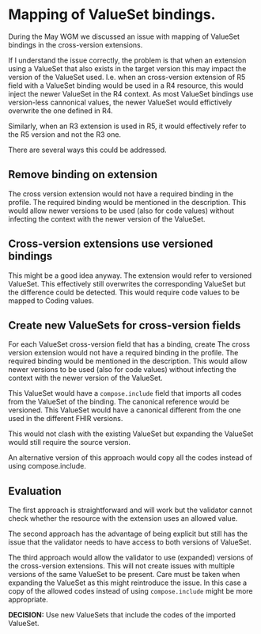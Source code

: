 # Mapping of ValueSet bindings.

During the May WGM we discussed an issue with mapping of ValueSet bindings in the cross-version extensions.

If I understand the issue correctly, the problem is that when an extension using a ValueSet that also exists in the target version this may impact the version of the ValueSet used. I.e. when an cross-version extension of R5 field with a ValueSet binding would be used in a R4 resource, this would inject the newer ValueSet in the R4 context. As most ValueSet bindings use version-less cannonical values, the newer ValueSet would effictively overwrite the one defined in R4.

Similarly, when an R3 extension is used in R5, it would effectively refer to the R5 version and not the R3 one.

There are several ways this could be addressed.

## Remove binding on extension

The cross version extension would not have a required binding in the profile. The required binding would be mentioned in the description. This would allow newer versions to be used (also for code values) without infecting the context with the newer version of the ValueSet.

## Cross-version extensions use versioned bindings

This might be a good idea anyway. The extension would refer to versioned ValueSet. This effectively still overwrites the corresponding ValueSet but the difference could be detected. This would require code values to be mapped to Coding values.

## Create new ValueSets for cross-version fields

For each ValueSet cross-version field that has a binding, create
The cross version extension would not have a required binding in the profile. The required binding would be mentioned in the description. This would allow newer versions to be used (also for code values) without infecting the context with the newer version of the ValueSet.

This ValueSet would have a `compose.include` field that imports all codes from the ValueSet of the binding. The canonical reference would be versioned. This ValueSet would have a canonical different from the one used in the different FHIR versions.

This would not clash with the existing ValueSet but expanding the ValueSet would still require the source version.

An alternative version of this approach would copy all the codes instead of using compose.include.

## Evaluation

The first approach is straightforward and will work but the validator cannot check whether the resource with the extension uses an allowed value.

The second approach has the advantage of being explicit but still has the issue that the validator needs to have access to both versions of ValueSet.

The third approach would allow the validator to use (expanded) versions of the cross-version extensions. This will not create issues with multiple versions of the same ValueSet to be present. Care must be taken when expanding the ValueSet as this might reintroduce the issue. In this case a copy of the allowed codes instead of using `compose.include` might be more appropriate.

**DECISION:** Use new ValueSets that include the codes of the imported ValueSet.

